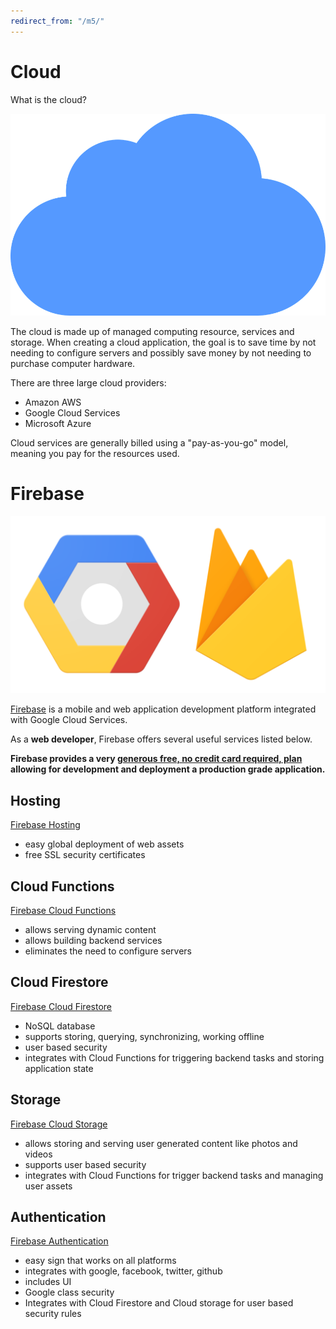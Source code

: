 ```yaml
---
redirect_from: "/m5/"
---
```

# Cloud

What is the cloud?

![cloud computing](./images/cloud.png)

The cloud is made up of managed computing resource, services and storage. When creating a cloud application, the goal is to save time by not needing to configure servers and possibly save money by not needing to purchase computer hardware.

There are three large cloud providers:
- Amazon AWS
- Google Cloud Services
- Microsoft Azure

Cloud services are generally billed using a "pay-as-you-go" model, meaning you pay for the resources used.

# Firebase

![firebase google cloud](./images/firebase-gcloud.png)

[Firebase](https://firebase.google.com/) is a mobile and web application development platform integrated with Google Cloud Services.

As a **web developer**, Firebase offers several useful services listed below.

**Firebase provides a very [generous free, no credit card required, plan](https://firebase.google.com/pricing) allowing for development and deployment a production grade application.**

## Hosting

[Firebase Hosting](https://firebase.google.com/products/hosting/)
* easy global deployment of web assets
* free SSL security certificates

## Cloud Functions

[Firebase Cloud Functions](https://firebase.google.com/products/functions/)
* allows serving dynamic content
* allows building backend services
* eliminates the need to configure servers

## Cloud Firestore

[Firebase Cloud Firestore](https://firebase.google.com/products/firestore/)
* NoSQL database
* supports storing, querying, synchronizing, working offline
* user based security
* integrates with Cloud Functions for triggering backend tasks and storing application state

## Storage

[Firebase Cloud Storage](https://firebase.google.com/products/storage/)
* allows storing and serving user generated content like photos and videos
* supports user based security
* integrates with Cloud Functions for trigger backend tasks and managing user assets

## Authentication

[Firebase Authentication](https://firebase.google.com/products/auth/)
* easy sign that works on all platforms
* integrates with google, facebook, twitter, github
* includes UI
* Google class security
* Integrates with Cloud Firestore and Cloud storage for user based security rules